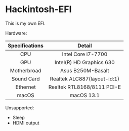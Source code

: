 # Hackintosh-EFI
This is my own EFI.

Hardware:

| Specifications | Detail |
| :------: | :------: |
| CPU | Intel Core i7-7700 |
| GPU | Intel(R) HD Graphics 630 |
| Motherbroad | Asus B250M-Basalt |
| Sound Card | Realtek ALC887(layout-id:1)
| Ethernet | Realtek RTL8168/8111 PCI-E |
| macOS | macOS 13.1 |

Unsupported: 
+ Sleep
+ HDMI output
